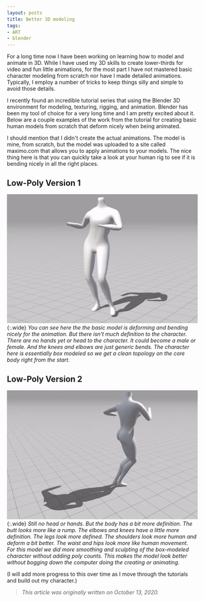 ```yaml
---
layout: posts
title: Better 3D modeling
tags:
- ART
- blender
---
```

For a long time now I have been working on learning how to model and animate in 3D. While I have used my 3D skills to create lower-thirds for video and fun little animations, for the most part I have not mastered basic character modeling from scratch nor have I made detailed animations. Typically, I employ a number of tricks to keep things silly and simple to avoid those details.

I recently found an incredible tutorial series that using the Blender 3D environment for modeling, texturing, rigging, and animation. Blender has been my tool of choice for a very long time and I am pretty excited about it. Below are a couple examples of the work from the tutorial for creating basic human models from scratch that deform nicely when being animated.

I should mention that I didn't create the actual animations. The model is mine, from scratch, but the model was uploaded to a site called maximo.com that allows you to apply animations to your models. The nice thing here is that you can quickly take a look at your human rig to see if it is bending nicely in all the right places.

## Low-Poly Version 1
![lo detail dancing model](/assets/images/female.gif){:.wide}
_You can see here the the basic model is deforming and bending nicely for the animation. But there isn't much definition to the character. There are no hands yet or head to the character. It could become a male or female. And the knees and elbows are just generic bends. The character here is essentially box modeled so we get a clean topology on the core body right from the start._

## Low-Poly Version 2
![higher detail dancing model](/assets/images/female-details.gif){:.wide}
_Still no head or hands. But the body has a bit more definition. The butt looks more like a rump. The elbows and knees have a little more definition. The legs look more defined. The shoulders look more human and deform a bit better. The waist and hips look more like human movement. For this model we did more smoothing and sculpting of the box-modeled character without adding poly counts. This makes the model look better without bogging down the computer doing the creating or animating._

(I will add more progress to this over time as I move through the tutorials and build out my character.)

>_This article was originally written on October 13, 2020._